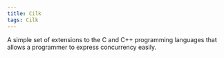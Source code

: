 ```yaml
---
title: Cilk
tags: Cilk
---
```

A simple set of extensions to the C and C++
programming languages that allows a
programmer to express concurrency
easily.